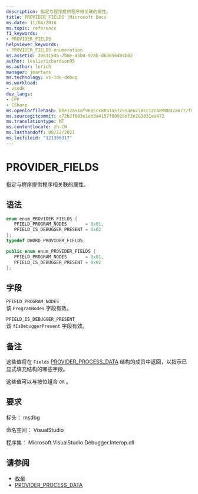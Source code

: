 ```yaml
---
description: 指定与程序提供程序相关联的属性。
title: PROVIDER_FIELDS |Microsoft Docs
ms.date: 11/04/2016
ms.topic: reference
f1_keywords:
- PROVIDER_FIELDS
helpviewer_keywords:
- PROVIDER_FIELDS enumeration
ms.assetid: 39631545-2b0e-45b4-978b-d63656484b02
author: leslierichardson95
ms.author: lerich
manager: jmartens
ms.technology: vs-ide-debug
ms.workload:
- vssdk
dev_langs:
- CPP
- CSharp
ms.openlocfilehash: bbe12a51af968ccc88a1a572553e6278cc12c4890042a6777f97e45fb23a427f
ms.sourcegitcommit: c72b2f603e1eb3a4157f00926df2e263831ea472
ms.translationtype: MT
ms.contentlocale: zh-CN
ms.lasthandoff: 08/12/2021
ms.locfileid: "121306317"
---
```

# <a name="provider_fields"></a>PROVIDER_FIELDS
指定与程序提供程序相关联的属性。

## <a name="syntax"></a>语法

```cpp
enum enum_PROVIDER_FIELDS {
   PFIELD_PROGRAM_NODES       = 0x01,
   PFIELD_IS_DEBUGGER_PRESENT = 0x02
};
typedef DWORD PROVIDER_FIELDS;
```

```csharp
public enum enum_PROVIDER_FIELDS {
   PFIELD_PROGRAM_NODES       = 0x01,
   PFIELD_IS_DEBUGGER_PRESENT = 0x02
};
```

## <a name="fields"></a>字段
 `PFIELD_PROGRAM_NODES`\
 该 `ProgramNodes` 字段有效。

 `PFIELD_IS_DEBUGGER_PRESENT`\
 该 `fIsDebuggerPresent` 字段有效。

## <a name="remarks"></a>备注
 这些值将在 `Fields` [PROVIDER_PROCESS_DATA](../../../extensibility/debugger/reference/provider-process-data.md) 结构的成员中返回，以指示已显式填充结构的哪些字段。

 这些值可以与按位组合 `OR` 。

## <a name="requirements"></a>要求
 标头： msdbg

 命名空间： VisualStudio

 程序集： Microsoft.VisualStudio.Debugger.Interop.dll

## <a name="see-also"></a>请参阅
- [枚举](../../../extensibility/debugger/reference/enumerations-visual-studio-debugging.md)
- [PROVIDER_PROCESS_DATA](../../../extensibility/debugger/reference/provider-process-data.md)
